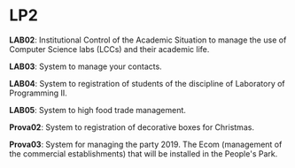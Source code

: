# LP2

**LAB02**: Institutional Control of the Academic Situation to manage the use of Computer Science labs (LCCs) and their academic life. 

**LAB03**: System to manage your contacts.

**LAB04**: System to registration of students of the discipline of Laboratory of Programming II. 

**LAB05**: System to high food trade management. 

**Prova02**: System to registration of decorative boxes for Christmas.

**Prova03**: System for managing the party 2019. The Ecom (management of the commercial establishments) that will be installed in the People's Park. 
